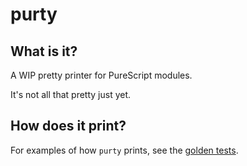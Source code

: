 # purty

## What is it?

A WIP pretty printer for PureScript modules.

It's not all that pretty just yet.

## How does it print?

For examples of how `purty` prints, see the [golden tests][].

[golden tests]: ./test/golden/files
